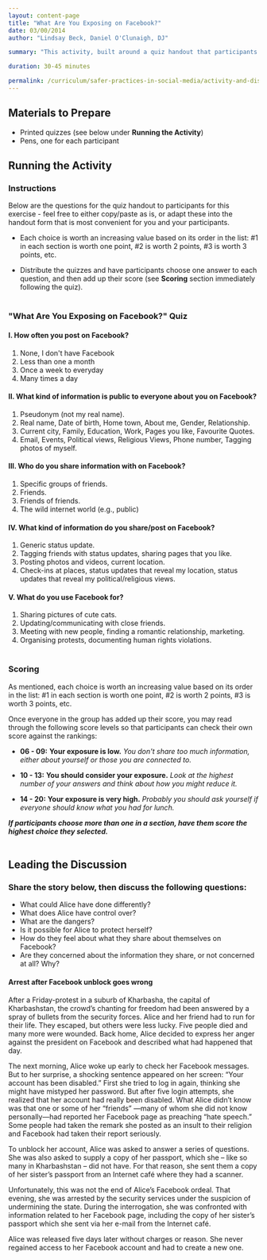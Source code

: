 ```yaml
---
layout: content-page
title: "What Are You Exposing on Facebook?"
date: 03/00/2014
author: "Lindsay Beck, Daniel O'Clunaigh, DJ"

summary: "This activity, built around a quiz handout that participants complete in-session, is designed to help trainees come to better understand how much information they actively share on social networking services. An important outcome, and talking point for the **Discussion**, is a firmer grasp of the impact that certain kinds of sharing behavior may have on your privacy, and that of others."

duration: 30-45 minutes

permalink: /curriculum/safer-practices-in-social-media/activity-and-discussion/what-are-you-exposing-facebook/
---
```

## Materials to Prepare ##

- Printed quizzes (see below under **Running the Activity**)
- Pens, one for each participant

## Running the Activity ##

### Instructions ###

Below are the questions for the quiz handout to participants for this exercise - feel free to either copy/paste as is, or adapt these into the handout form that is most convenient for you and your participants.

- Each choice is worth an increasing value based on its order in the list: #1 in each section is worth one point, #2 is worth 2 points, #3 is worth 3 points, etc.

- Distribute the quizzes and have participants choose one answer to each question, and then add up their score (see **Scoring** section immediately following the quiz).
<br><br>

### "What Are You Exposing on Facebook?" Quiz ###

#### I. How often you post on Facebook? ####

1. None, I don't have Facebook
2. Less than one a month
3. Once a week to everyday
4. Many times a day

#### II. What kind of information is public to everyone about you on Facebook? ####

1. Pseudonym (not my real name).
2. Real name, Date of birth, Home town, About me, Gender, Relationship.
3. Current city, Family, Education, Work, Pages you like, Favourite Quotes.
4. Email, Events, Political views, Religious Views, Phone number, Tagging photos of myself.

#### III. Who do you share information with on Facebook? ####

1. Specific groups of friends.
2. Friends.
3. Friends of friends.
4. The wild internet world (e.g., public)

#### IV. What kind of information do you share/post on Facebook? ####

1. Generic status update.
2. Tagging friends with status updates, sharing pages that you like.
3. Posting photos and videos, current location.
4. Check-ins at places, status updates that reveal my location, status updates that reveal my political/religious views.

#### V. What do you use Facebook for? ####

1. Sharing pictures of cute cats.
2. Updating/communicating with close friends.
3. Meeting with new people, finding a romantic relationship, marketing.
4. Organising protests, documenting human rights violations.
<br><br>

### Scoring ###

As mentioned, each choice is worth an increasing value based on its order in the list: #1 in each section is worth one point, #2 is worth 2 points, #3 is worth 3 points, etc.

Once everyone in the group has added up their score, you may read through the following score levels so that participants can check their own score against the rankings:

- **06 - 09:** **Your exposure is low.** *You don't share too much information, either about yourself or those you are connected to.*

- **10 - 13:** **You should consider your exposure.** *Look at the highest number of your answers and think about how you might reduce it.*

- **14 - 20:** **Your exposure is very high.** *Probably you should ask yourself if everyone should know what you had for lunch.*


***If participants choose more than one in a section, have them score the highest choice they selected.***
<br><br>


## Leading the Discussion ##

### Share the story below, then discuss the following questions: ###

- What could Alice have done differently?
- What does Alice have control over?
- What are the dangers?
- Is it possible for Alice to protect herself?
- How do they feel about what they share about themselves on Facebook?
- Are they concerned about the information they share, or not concerned at all? Why?

#### Arrest after Facebook unblock goes wrong ####
After a Friday-protest in a suburb of Kharbasha, the capital of Kharbashstan, the crowd’s chanting for freedom had been answered by a spray of bullets from the security forces. Alice and her friend had to run for their life. They escaped, but others were less lucky. Five people died and many more were wounded. Back home, Alice decided to express her anger against the president on Facebook and described what had happened that day.

The next morning, Alice woke up early to check her Facebook messages. But to her surprise, a shocking sentence appeared on her screen: “Your account has been disabled.” First she tried to log in again, thinking she might have mistyped her password. But after five login attempts, she realized that her account had really been disabled. What Alice didn’t know was that one or some of her “friends” —many of whom she did not know personally—had reported her Facebook page as preaching “hate speech.” Some people had taken the remark she posted as an insult to their religion and Facebook had taken their report seriously.

To unblock her account, Alice was asked to answer a series of questions. She was also asked to supply a copy of her passport, which she – like so many in Kharbashstan – did not have. For that reason, she sent them a copy of her sister’s passport from an Internet café where they had a scanner.

Unfortunately, this was not the end of Alice’s Facebook ordeal. That evening, she was arrested by the security services under the suspicion of undermining the state. During the interrogation, she was confronted with information related to her Facebook page, including the copy of her sister’s passport which she sent via her e-mail from the Internet café.

Alice was released five days later without charges or reason. She never regained access to her Facebook account and had to create a new one.
